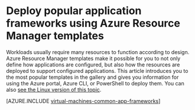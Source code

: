 <properties
   pageTitle="Deploy popular application frameworks | Microsoft Azure"
   description="Create popular application frameworks on Windows and Linux VMs using Azure Resource Manager templates to install Active Directory, Docker, and many more."
   services="virtual-machines-windows"
   documentationCenter="virtual-machines"
   authors="squillace"
   manager="timlt"
   editor=""
   tags="azure-resource-manager" />

<tags
	ms.service="virtual-machines-windows"
	ms.date="06/06/2016"
	wacn.date=""/>

# Deploy popular application frameworks using Azure Resource Manager templates

Workloads usually require many resources to function according to design. Azure Resource Manager templates make it possible for you to not only define how applications are configured, but also how the resources are deployed to support configured applications. This article introduces you to the most popular templates in the gallery and gives you information for using the Azure portal, Azure CLI, or PowerShell to deploy them. You can also [see the Linux version of this topic](/documentation/articles/virtual-machines-linux-app-frameworks/).

[AZURE.INCLUDE [virtual-machines-common-app-frameworks](../includes/virtual-machines-common-app-frameworks.md)]
